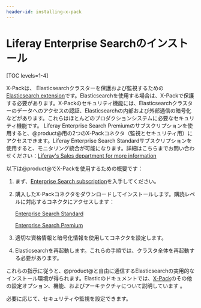 ```yaml
---
header-id: installing-x-pack
---
```


# Liferay Enterprise Searchのインストール

[TOC levels=1-4]

X-Packは、 Elasticsearchクラスターを保護および監視するための[Elasticsearch extension](https://www.elastic.co/guide/en/elasticsearch/reference/6.5/setup-xpack.html)です。Elasticsearchを使用する場合は、X-Packで保護する必要があります。X-Packのセキュリティ機能には、Elasticsearchクラスターのデータへのアクセスの認証、Elasticsearchの内部および外部通信の暗号化などがあります。これらはほとんどのプロダクションシステムに必要なセキュリティ機能です。
Liferay Enterprise Search Premiumのサブスクリプションを使用すると、@product@用の2つのX-Packコネクタ（監視とセキュリティ用）にアクセスできます。Liferay Enterprise Search Standardサブスクリプションを使用すると、モニタリング統合が可能になります。詳細はこちらまでお問い合わせください：[Liferay's Sales department for more information](https://www.liferay.com/contact-us#contact-sales)

以下は@product@でX-Packを使用するための概要です：



1. まず、[Enterprise Search subscription](https://help.liferay.com/hc/en-us/articles/360014400932)を入手してください。



2. 購入したX-Packコネクタをダウンロードしてインストールします。購読レベルに対応するコネクタにアクセスします：



   [Enterprise Search Standard](https://customer.liferay.com/group/customer/downloads?_com_liferay_osb_customer_downloads_display_web_DownloadsDisplayPortlet_formDate=1543422323440&p_p_id=com_liferay_osb_customer_downloads_display_web_DownloadsDisplayPortlet&p_p_lifecycle=0&p_p_state=normal&p_p_mode=view&_com_liferay_osb_customer_downloads_display_web_DownloadsDisplayPortlet_product=enterpriseSearchStandard&_com_liferay_osb_customer_downloads_display_web_DownloadsDisplayPortlet_fileType=product)

   [Enterprise Search Premium](https://customer.liferay.com/group/customer/downloads?_com_liferay_osb_customer_downloads_display_web_DownloadsDisplayPortlet_formDate=1543422331595&p_p_id=com_liferay_osb_customer_downloads_display_web_DownloadsDisplayPortlet&p_p_lifecycle=0&p_p_state=normal&p_p_mode=view&_com_liferay_osb_customer_downloads_display_web_DownloadsDisplayPortlet_product=enterpriseSearchPremium&_com_liferay_osb_customer_downloads_display_web_DownloadsDisplayPortlet_fileType=product)

3. 適切な資格情報と暗号化情報を使用してコネクタを設定します。



4. Elasticsearchを再起動します。これらの手順では、クラスタ全体を再起動する必要があります。



これらの指示に従うと、@product@と自由に通信するElasticsearchの実用的なインストール環境が得られます。Elasticのドキュメントでは、[X-Pack](https://www.elastic.co/guide/en/elasticsearch/reference/6.5/configuring-security.html)のその他の設定オプション、機能、およびアーキテクチャについて説明しています 。



必要に応じて、セキュリティや監視を設定できます。
